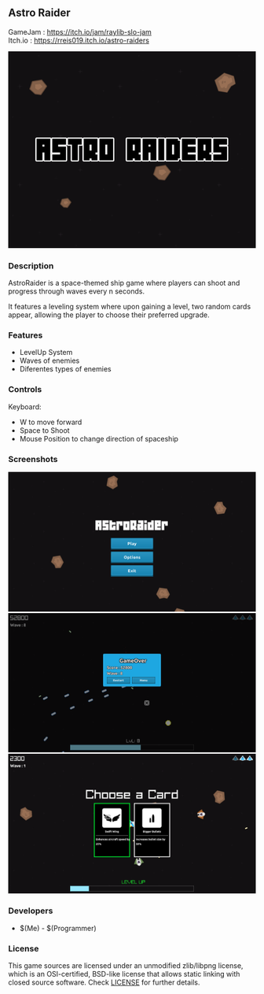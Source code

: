 ## Astro Raider
GameJam : https://itch.io/jam/raylib-slo-jam <br>
Itch.io : https://rreis019.itch.io/astro-raiders 


![Astro Raider](screenshots/screenshot000.png "$(Game Title)")

### Description

AstroRaider is a space-themed ship game where players can shoot and progress through waves every n seconds.

It features a leveling system where upon gaining a level, two random cards appear, allowing the player to choose their preferred upgrade.

### Features

 - LevelUp System
 - Waves of enemies
 - Diferentes types of enemies

### Controls

Keyboard:
 - W to move forward
 - Space to Shoot
 - Mouse Position to change direction of spaceship

### Screenshots

![Astro Raider](screenshots/screenshot001.png)
![Astro Raider](screenshots/screenshot002.png)
![Astro Raider](screenshots/screenshot003.png)

### Developers

 - $(Me) - $(Programmer)

### License

This game sources are licensed under an unmodified zlib/libpng license, which is an OSI-certified, BSD-like license that allows static linking with closed source software. Check [LICENSE](LICENSE) for further details.


